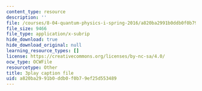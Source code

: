 ```yaml
---
content_type: resource
description: ''
file: /courses/8-04-quantum-physics-i-spring-2016/a820ba2991b0ddb0f0b79ef25d553489_3368145.srt
file_size: 9466
file_type: application/x-subrip
hide_download: true
hide_download_original: null
learning_resource_types: []
license: https://creativecommons.org/licenses/by-nc-sa/4.0/
ocw_type: OCWFile
resourcetype: Other
title: 3play caption file
uid: a820ba29-91b0-ddb0-f0b7-9ef25d553489
---
```

